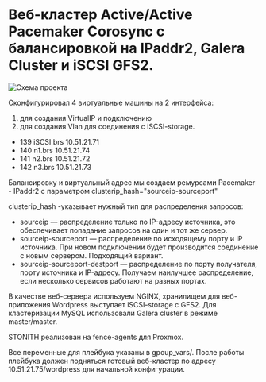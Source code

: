 # Веб-кластер Active/Active Pacemaker Corosync с балансировкой на IPaddr2, Galera Cluster и iSCSI GFS2. 

![Схема проекта](//https://github.com/romanbondarenko1992/Otus/blob/master/PROJECT/%D1%81%D1%85%D0%B5%D0%BC%D0%B0.jpg)

Cконфигурировал 4 виртуальные машины на 2 интерфейса:
1) для создания VirtualIP и подключению
2) для создания Vlan для соединения с iSCSI-storage.

- 139 iSCSI.brs 10.51.21.71
- 140 n1.brs 10.51.21.74
- 141 n2.brs 10.51.21.72
- 142 n3.brs 10.51.21.73

Балансировку и виртуальный адрес мы создаем ремурсами Pacemaker - IPaddr2 c параметром clusterip_hash="sourceip-sourceport"

clusterip_hash -указывает нужный тип для распределения запросов:
- sourceip — распределение только по IP-адресу источника, это обеспечивает попадание запросов на один и тот же сервер.
- sourceip-sourceport — распределение по исходящему порту и IP источника. При новом подключении будет производится соединение с новым сервером. Подходящий вариант.
- sourceip-sourceport-destport — распределение по порту получателя, порту источника и IP-адресу. Получаем наилучшее распределение, если несколько сервисов работают на разных портах.

В качестве веб-сервера используем NGINX, хранилищем для веб-приложения Wordpress выступает iSCSI-storage с GFS2. Для кластеризации MySQL использовали Galera cluster в режиме master/master.

STONITH реализован на fence-agents для Proxmox.

Все переменные для плейбука указаны в gpoup_vars/. После работы плейбука должен подняться готовый веб-кластер по адресу 10.51.21.75/wordpress для начальной конфигурации. 
